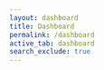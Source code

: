```yaml
---
layout: dashboard
title: Dashboard
permalink: /dashboard
active_tab: dashboard
search_exclude: true
---
```


<!-- fetched from the layout exclusively -->